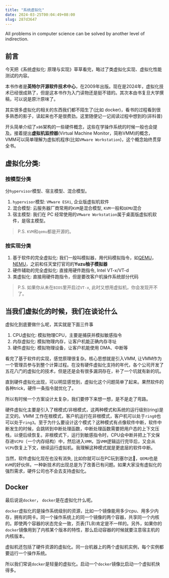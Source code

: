 ```yaml
---
title: "系统虚拟化"
date: 2024-03-25T00:04:49+08:00 
slug: 287d3647
---
```

All problems in computer science can be solved by another level of indirection.
<!--more-->

## 前言
今天把《系统虚拟化: 原理与实现》草草看完，略过了类虚拟化实现、虚拟化性能测试的内容。

本书作者是**英特尔开源软件技术中心**，在2009年出版。现在是2024年，虚拟化技术已经很成熟了，但是这本书作为入门读物还是挺不错的。其次本由书复旦大学撰稿，可以说是原汁原味了。

其实很多虚拟化的相关的东西我们都不陌生了(比如 docker)，看书的过程看到很多熟悉的影子，读起来也不是很费劲。这里随便记一记阅读过程中想到的(非科普)

开头简单介绍了`x86`架构的一些硬件概念，这些在学操作系统的时候一般也会提及。接着提出**虚拟机监控器**(Virtual Machine Monitor，简称VMM)的概念，VMM可以简单理解为虚拟机程序(比如`VMware Workstation`)，这个概念始终贯穿全书。

## 虚拟化分类: 

### 按模型分类
分`hypervisor`模型、宿主模型、混合模型。

1. `hypervisor`模型: `VMware ESXi`, 企业版虚拟机软件
2. 混合模型: 云服务器厂商常用的`KVM`是混合模型, `KVM`一般和`QEMU`混合
3. 宿主模型: 我们在 PC 经常使用的`VMware Workstation`属于桌面版虚拟机软件，是宿主模型。
    
> P.S. `KVM`和`qemu`都是开源的。
 
### 按实现分类
1. 基于软件的完全虚拟化: 我们一般叫模拟器，用代码模拟指令，如[QEMU](https://en.wikipedia.org/wiki/QEMU)，[NEMU](https://github.com/NJU-ProjectN/nemu)，之前和任天堂打官司的**Yuzu柚子模拟器**
2. 硬件辅助的完全虚拟化: 直接用硬件跑指令, Intel VT-x/VT-d
3. 类虚拟化: 直接用硬件跑指令，但是要改客户机操作系统部分代码

> P.S. 如果你从未在`BIOS`里开启过`VT-x`, 此时又想用虚拟机，你会发现开不了。

## 当我们虚拟化的时候，我们在谈论什么
虚拟化到底要做什么呢，其实就是下面三件事

1. CPU虚拟化: 模拟物理CPU，主要是捕获并模拟敏感指令
2. 内存虚拟化: 模拟物理内存，让客户机能正确内存寻址
3. 硬件虚拟化: 模拟物理设备，让客户机能使用 DMA、中断等

看完了基于软件的实现，感觉原理很复杂。核心思想就是引入VMM, 让VMM作为一个管理员参与到整个计算过程。在没有硬件虚拟化支持的年代，各个公司开发了五花八门的虚拟化的技术，但是还是会有很多漏洞存在，补了一个坑就有新的坑。

直到硬件虚拟化出现，可以明显感觉到，虚拟化这个问题简单了起来。果然软件的各种trick，硬件一条指令就优化了。

所以有时候一个方案设计太复杂，我们要停下来想一想，是不是走了弯路。

硬件虚拟化主要是引入了根模式/非根模式，这两种模式和系统的运行级别(ring)是正交的。VMM 工作在根模式，客户机运行在非根模式，客户机可以处于`ring0`也可以处于`ring3`。至于为什么要设计这个模式？这种模式有点像软件中断，软件中断发生的时候，会跳转到中断处理函数，中断处理函数需要把用户态的上下文压栈，以便后续恢复。非根模式下，运行到敏感指令时，CPU会中断并把上下文保存进`VCPU`（一个内存结构）中，然后进入`VMM`，当`VMM`逻辑运行完毕后，又会从`VCPU`恢复上下文，继续运行虚拟机。我理解这种模式就是更底层的软件中断。

当然，软件虚拟化现在也没有消失, 比如你就可以在PC玩到塞尔达🤣，`QEMU`也是`KVM`的好伙伴。一种新技术的出现总是为了改善已有问题。如果大家没有虚拟化的强烈需求，硬件公司也不会去支持虚拟化。

## Docker
最后说说`docker`， `docker`是在虚拟化什么呢。

`docker`虚拟化的是操作系统级别的资源，比如一个镜像能用多少cpu、用多少内存，拥有的网卡。同一个操作系统上的同一个镜像的两个容器，共享同一个内核的。即使两个容器的状态完全一致，页表(TLB)肯定是不一样的。另外，如果你的`docker`镜像用到了内核某个版本的特性，那么启动容器的时候就要注意宿主机的内核版本。

虚拟机还包括了硬件资源的虚拟化。同一台机器上的两个虚拟机实例，每个实例都要运行一个操作系统。

所以我们常说`docker`是轻量的虚拟化。启动一个`docker`镜像比启动一个虚拟机快得多。




